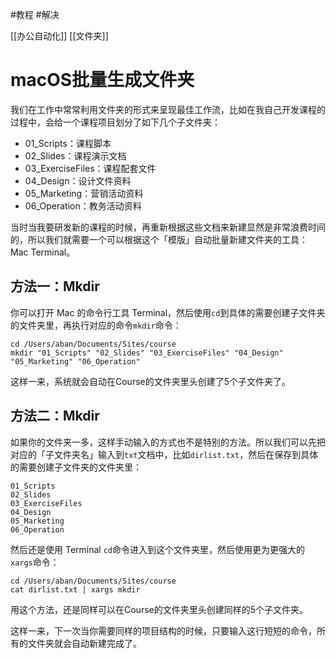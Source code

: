 
#教程 #解决 

[[办公自动化]]
[[文件夹]]

# macOS批量生成文件夹

我们在工作中常常利用文件夹的形式来呈现最佳工作流，比如在我自己开发课程的过程中，会给一个课程项目划分了如下几个子文件夹：

-   01_Scripts：课程脚本
-   02_Slides：课程演示文档
-   03_ExerciseFiles：课程配套文件
-   04_Design：设计文件资料
-   05_Marketing：营销活动资料
-   06_Operation：教务活动资料

当时当我要研发新的课程的时候，再重新根据这些文档来新建显然是非常浪费时间的，所以我们就需要一个可以根据这个「模版」自动批量新建文件夹的工具：Mac Terminal。

## 方法一：Mkdir

你可以打开 Mac 的命令行工具 Terminal，然后使用`cd`到具体的需要创建子文件夹的文件夹里，再执行对应的命令`mkdir`命令：

```
cd /Users/aban/Documents/Sites/course
mkdir "01_Scripts" "02_Slides" "03_ExerciseFiles" "04_Design" "05_Marketing" "06_Operation"
```

这样一来，系统就会自动在Course的文件夹里头创建了5个子文件夹了。

## 方法二：Mkdir

如果你的文件夹一多，这样手动输入的方式也不是特别的方法。所以我们可以先把对应的「子文件夹名」输入到`txt`文档中，比如`dirlist.txt`，然后在保存到具体的需要创建子文件夹的文件夹里：

```
01_Scripts
02_Slides
03_ExerciseFiles
04_Design
05_Marketing
06_Operation
```

然后还是使用 Terminal `cd`命令进入到这个文件夹里，然后使用更为更强大的`xargs`命令：

```
cd /Users/aban/Documents/Sites/course
cat dirlist.txt | xargs mkdir
```

用这个方法，还是同样可以在Course的文件夹里头创建同样的5个子文件夹。

这样一来，下一次当你需要同样的项目结构的时候，只要输入这行短短的命令，所有的文件夹就会自动新建完成了。